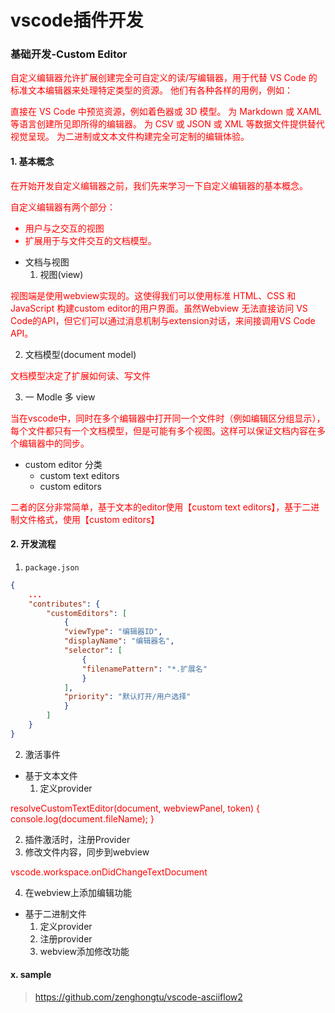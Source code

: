 # vscode插件开发

### 基础开发-Custom Editor


<font color="red">
自定义编辑器允许扩展创建完全可自定义的读/写编辑器，用于代替 VS Code 的标准文本编辑器来处理特定类型的资源。 他们有各种各样的用例，例如：

直接在 VS Code 中预览资源，例如着色器或 3D 模型。
为 Markdown 或 XAML 等语言创建所见即所得的编辑器。
为 CSV 或 JSON 或 XML 等数据文件提供替代视觉呈现。
为二进制或文本文件构建完全可定制的编辑体验。
</font>
#### 1. 基本概念
<font color="red">
在开始开发自定义编辑器之前，我们先来学习一下自定义编辑器的基本概念。

自定义编辑器有两个部分：
* 用户与之交互的视图
* 扩展用于与文件交互的文档模型。
</font>

* 文档与视图
  1. 视图(view)
<font color="red">
视图端是使用webview实现的。这使得我们可以使用标准 HTML、CSS 和 JavaScript 构建custom editor的用户界面。虽然Webview 无法直接访问 VS Code的API，但它们可以通过消息机制与extension对话，来间接调用VS Code API。
</font>

  2. 文档模型(document model)
<font color="red">
文档模型决定了扩展如何读、写文件
</font>

  3. 一 Modle 多 view
<font color="red">
当在vscode中，同时在多个编辑器中打开同一个文件时（例如编辑区分组显示），每个文件都只有一个文档模型，但是可能有多个视图。这样可以保证文档内容在多个编辑器中的同步。
</font>

* custom editor 分类
  * custom text editors
  * custom editors
<font color="red">
二者的区分非常简单，基于文本的editor使用【custom text editors】，基于二进制文件格式，使用【custom editors】
</font>

#### 2. 开发流程
1. `package.json`
```json
{
    ...
    "contributes": {
        "customEditors": [
            {
            "viewType": "编辑器ID",
            "displayName": "编辑器名",
            "selector": [
                {
                "filenamePattern": "*.扩展名"
                }
            ],
            "priority": "默认打开/用户选择"
            }
        ]
    }
}
```
2. 激活事件

* 基于文本文件
  1. 定义provider
<font color="red">
resolveCustomTextEditor(document, webviewPanel, token) {
console.log(document.fileName);
}
</font>

  2. 插件激活时，注册Provider
  3. 修改文件内容，同步到webview
<font color="red">
vscode.workspace.onDidChangeTextDocument
</font>

  4. 在webview上添加编辑功能

* 基于二进制文件
  1. 定义provider
  2. 注册provider
  3. webview添加修改功能

#### x. sample
> https://github.com/zenghongtu/vscode-asciiflow2